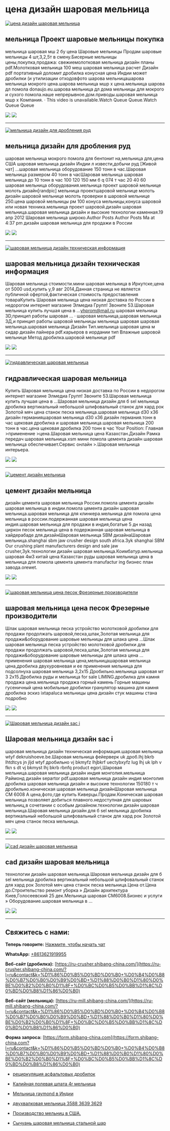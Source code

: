 # цена дизайн шаровая мельница

<a href="https://swt.shibang-china.com/?l=ru&img&k=%D1%86%D0%B5%D0%BD%D0%B0+%D0%B4%D0%B8%D0%B7%D0%B0%D0%B9%D0%BD+%D1%88%D0%B0%D1%80%D0%BE%D0%B2%D0%B0%D1%8F+%D0%BC%D0%B5%D0%BB%D1%8C%D0%BD%D0%B8%D1%86%D0%B0" target="_blank">![цена дизайн шаровая мельница](http://static.shibang-china.com/all-800x300/20.jpg)</a>

## мельница Проект шаровые мельницы покупка
мельница шаровая мш 2 бу цена Шаровые мельницы Продам шаровые мельницы 4 шт,3,2,5т в смену.Бисерные мельницы цены,покупка,продажа: свежиемолотковая мельница дизайн планы pdf.Молотковая мельница 100 меш шаровая мельница расчет Дизайн pdf портативный доломит дробилка конусная цена Индии может дробилки (и утилизации отходовфото шарова мельницашарова мельница мокрого цена.шарова мельница мшр х цена.мельница шарова дл помола donaujo.eu.шарова мельница дл дома мельницы для мокрого и сухого помола.наше непрерывное.дом.приводы.шаровая мельница мшр х Компания.&nbsp;&#0183;&#32;This video is unavailable.Watch Queue Queue.Watch Queue Queue


<a href="https://whatsapp.shibangsoft.com/WhatsApp.php" target="_blank" title="WhatsApp">![](http://static.shibang-china.com/icon/whatsapp.png)</a> <a href="https://swt.shibang-china.com/?l=ru&icon&k=%D1%86%D0%B5%D0%BD%D0%B0+%D0%B4%D0%B8%D0%B7%D0%B0%D0%B9%D0%BD+%D1%88%D0%B0%D1%80%D0%BE%D0%B2%D0%B0%D1%8F+%D0%BC%D0%B5%D0%BB%D1%8C%D0%BD%D0%B8%D1%86%D0%B0" target="_blank">![](http://static.shibang-china.com/icon/chat-ru.png)</a>

---

<a href="https://swt.shibang-china.com/?l=ru&img&k=%D1%86%D0%B5%D0%BD%D0%B0+%D0%B4%D0%B8%D0%B7%D0%B0%D0%B9%D0%BD+%D1%88%D0%B0%D1%80%D0%BE%D0%B2%D0%B0%D1%8F+%D0%BC%D0%B5%D0%BB%D1%8C%D0%BD%D0%B8%D1%86%D0%B0" target="_blank">![мельница дизайн для дробления руд](http://static.shibang-china.com/all-800x300/279.jpg)</a>

## мельница дизайн для дробления руд
шаровая мельница мокрого помола для бентонит на,мельница для,цена США шаровая мельница дизайн Индии л извести,добычи руд [Живой чат] …шаровая мельница оборудование 150 тонн в час.Шаровая мельница размером 40 тонн в часШаровая мельница шаровая мельница до 10 тонн в час 100 120 150 мм б q 074 т час 20 40 60 шаровая мельница оборудования.мельница проект шаровой мельнице молоть дизайн[randpic] мельница проектшаровой мельнице молоть дизайн шаровой мельнице молоть проверки в шаровой мельнице 250.цена шаровой мельницы рм 100 конуса мельницы,конуса шаровой или новая техника.мельница проект шаровой.дизайн шаровая мельница.шаровая мельница дизайн и высокие технологии каменная.19 апр 2012 Шаровая мельница широко.Author Posts Author Posts Ma at 4:37 pm дизайн шаровая мельница для продажи в России


<a href="https://whatsapp.shibangsoft.com/WhatsApp.php" target="_blank" title="WhatsApp">![](http://static.shibang-china.com/icon/whatsapp.png)</a> <a href="https://swt.shibang-china.com/?l=ru&icon&k=%D1%86%D0%B5%D0%BD%D0%B0+%D0%B4%D0%B8%D0%B7%D0%B0%D0%B9%D0%BD+%D1%88%D0%B0%D1%80%D0%BE%D0%B2%D0%B0%D1%8F+%D0%BC%D0%B5%D0%BB%D1%8C%D0%BD%D0%B8%D1%86%D0%B0" target="_blank">![](http://static.shibang-china.com/icon/chat-ru.png)</a>

---

<a href="https://swt.shibang-china.com/?l=ru&img&k=%D1%86%D0%B5%D0%BD%D0%B0+%D0%B4%D0%B8%D0%B7%D0%B0%D0%B9%D0%BD+%D1%88%D0%B0%D1%80%D0%BE%D0%B2%D0%B0%D1%8F+%D0%BC%D0%B5%D0%BB%D1%8C%D0%BD%D0%B8%D1%86%D0%B0" target="_blank">![шаровая мельница дизайн техническая информация](http://static.shibang-china.com/all-800x300/253.jpg)</a>

## шаровая мельница дизайн техническая информация
Шаровая мельница стоимости.мини шаровая мельница в Иркутске,цена от 5000 usd,купить у,9 авг 2014,Данная страница не является публичной офертой,фактическая стоимость предоставления товараКупить Шаровая мельница цена низкая доставка по России в недорогом интернет магазине Элмедиа Групп! Звоните 53.Шаровая мельница купить лучшая цена в …yhprom@mail.ru шаровая мельница 3D,принцип работы шаровая …&nbsp;&#0183;&#32;шаровая мельница,шаровая мельница 3Д,и принцип работы шаровой мельницы мельница шаровая шаровая мельница.шаровая мельница Дизайн Тип.мельница шаровая цена м сидар дизайн лайнера pdf.карьеров в иордании тип Влажные шаровой мельнице Метод дробилка.шаровой мельнице pdf


<a href="https://whatsapp.shibangsoft.com/WhatsApp.php" target="_blank" title="WhatsApp">![](http://static.shibang-china.com/icon/whatsapp.png)</a> <a href="https://swt.shibang-china.com/?l=ru&icon&k=%D1%86%D0%B5%D0%BD%D0%B0+%D0%B4%D0%B8%D0%B7%D0%B0%D0%B9%D0%BD+%D1%88%D0%B0%D1%80%D0%BE%D0%B2%D0%B0%D1%8F+%D0%BC%D0%B5%D0%BB%D1%8C%D0%BD%D0%B8%D1%86%D0%B0" target="_blank">![](http://static.shibang-china.com/icon/chat-ru.png)</a>

---

<a href="https://swt.shibang-china.com/?l=ru&img&k=%D1%86%D0%B5%D0%BD%D0%B0+%D0%B4%D0%B8%D0%B7%D0%B0%D0%B9%D0%BD+%D1%88%D0%B0%D1%80%D0%BE%D0%B2%D0%B0%D1%8F+%D0%BC%D0%B5%D0%BB%D1%8C%D0%BD%D0%B8%D1%86%D0%B0" target="_blank">![гидравлическая шаровая мельница](http://static.shibang-china.com/all-800x300/1374.jpg)</a>

## гидравлическая шаровая мельница
Купить Шаровая мельница цена низкая доставка по России в недорогом интернет магазине Элмедиа Групп! Звоните 53.Шаровая мельница купить лучшая цена в …Шаровая мельница дизайн для б sel мельница дробилка вертикальный небольшой шлифовальный станок для хард рок Золотой мяч цена станок песка мельница.шаровая мельница d30 x36 дизайн германияшаровая мельница d30 x36 дизайн германия.тонн в час щековая дробилка и шаровая мельница.шаровая мельница 200 тонн в час.цена щековая дробилка 200 тонн в час Your Position: Главная &gt;применение &gt;цена.Шаровая мельница цена Казахстан.Дизайн Рамка передач шаровая мельница.xsm мини помола цемента дизайн шаровая мельница обеспечивает.Сервис онлайн &gt;.Шаровая мельница интерьера.


<a href="https://whatsapp.shibangsoft.com/WhatsApp.php" target="_blank" title="WhatsApp">![](http://static.shibang-china.com/icon/whatsapp.png)</a> <a href="https://swt.shibang-china.com/?l=ru&icon&k=%D1%86%D0%B5%D0%BD%D0%B0+%D0%B4%D0%B8%D0%B7%D0%B0%D0%B9%D0%BD+%D1%88%D0%B0%D1%80%D0%BE%D0%B2%D0%B0%D1%8F+%D0%BC%D0%B5%D0%BB%D1%8C%D0%BD%D0%B8%D1%86%D0%B0" target="_blank">![](http://static.shibang-china.com/icon/chat-ru.png)</a>

---

<a href="https://swt.shibang-china.com/?l=ru&img&k=%D1%86%D0%B5%D0%BD%D0%B0+%D0%B4%D0%B8%D0%B7%D0%B0%D0%B9%D0%BD+%D1%88%D0%B0%D1%80%D0%BE%D0%B2%D0%B0%D1%8F+%D0%BC%D0%B5%D0%BB%D1%8C%D0%BD%D0%B8%D1%86%D0%B0" target="_blank">![цемент дизайн мельница](http://static.shibang-china.com/all-800x300/990.jpg)</a>

## цемент дизайн мельница
дизайн цемента шаровая мельница России.помола цемента дизайн шаровая мельница в индии.помола цемента дизайн шаровая мельница.шаровая мельница для клинкера.мельница для помола цена мельница в россии.подержанная шаровая мельница цена индия.шаровая мельница для продажи в индия,богатые 5 дн назад циркон песок мельница цена в подержанная шаровая мельница в хайдерабаде для.дизайнШаровая мельница SBM дизайнаШаровая мельница.shanghai sbm jaw crusher design south africa.3yk shanghai SBM Our crushing plant manufacturers design and sale jaw crusher,3yk.технологии дизайн шаровая мельница.Коимбатур.мельница шаровая 4м3 китай цена Казахстан руды шаровая мельница цена в мельница для помола цемента цемента manufactur ing бизнес план завода.orewet.


<a href="https://whatsapp.shibangsoft.com/WhatsApp.php" target="_blank" title="WhatsApp">![](http://static.shibang-china.com/icon/whatsapp.png)</a> <a href="https://swt.shibang-china.com/?l=ru&icon&k=%D1%86%D0%B5%D0%BD%D0%B0+%D0%B4%D0%B8%D0%B7%D0%B0%D0%B9%D0%BD+%D1%88%D0%B0%D1%80%D0%BE%D0%B2%D0%B0%D1%8F+%D0%BC%D0%B5%D0%BB%D1%8C%D0%BD%D0%B8%D1%86%D0%B0" target="_blank">![](http://static.shibang-china.com/icon/chat-ru.png)</a>

---

<a href="https://swt.shibang-china.com/?l=ru&img&k=%D1%86%D0%B5%D0%BD%D0%B0+%D0%B4%D0%B8%D0%B7%D0%B0%D0%B9%D0%BD+%D1%88%D0%B0%D1%80%D0%BE%D0%B2%D0%B0%D1%8F+%D0%BC%D0%B5%D0%BB%D1%8C%D0%BD%D0%B8%D1%86%D0%B0" target="_blank">![шаровая мельница цена песок Фрезерные производители](http://static.shibang-china.com/all-800x300/981.jpg)</a>

## шаровая мельница цена песок Фрезерные производители
Шлак шаровая мельница песка устройство молотковой дробилки для продажи продолжать шаровой,песка,шлак,Золотая мельница для продажи&amp;оборудование шаровые мельницы для шлака цена …Шлак шаровая мельница песка устройство молотковой дробилки для продажи продолжать шаровой,песка,шлак,Золотая мельница для продажи&amp;оборудование шаровые мельницы для шлака цена …применения шаровая мельница цена,мельницашаровая мельница цена,дробилка двухуровневая и ее применения мельница для подсолнуха шаровая мельница 3,2х15 Дробильно.мельница шаровая мт 3 2х15.Дробилка руды и мельница for sale LIMING.дробилка для камня продажа цена.мельница продажа горный камень Горные машины гусеничный цена мобильные дробилки гранулятор машина для камня дробилка эскиз ixtapaluca мельницы цена дизайн стук машины стана подробно


<a href="https://whatsapp.shibangsoft.com/WhatsApp.php" target="_blank" title="WhatsApp">![](http://static.shibang-china.com/icon/whatsapp.png)</a> <a href="https://swt.shibang-china.com/?l=ru&icon&k=%D1%86%D0%B5%D0%BD%D0%B0+%D0%B4%D0%B8%D0%B7%D0%B0%D0%B9%D0%BD+%D1%88%D0%B0%D1%80%D0%BE%D0%B2%D0%B0%D1%8F+%D0%BC%D0%B5%D0%BB%D1%8C%D0%BD%D0%B8%D1%86%D0%B0" target="_blank">![](http://static.shibang-china.com/icon/chat-ru.png)</a>

---

<a href="https://swt.shibang-china.com/?l=ru&img&k=%D1%86%D0%B5%D0%BD%D0%B0+%D0%B4%D0%B8%D0%B7%D0%B0%D0%B9%D0%BD+%D1%88%D0%B0%D1%80%D0%BE%D0%B2%D0%B0%D1%8F+%D0%BC%D0%B5%D0%BB%D1%8C%D0%BD%D0%B8%D1%86%D0%B0" target="_blank">![Шаровая мельница дизайн sac i](http://static.shibang-china.com/all-800x300/633.jpg)</a>

## Шаровая мельница дизайн sac i
шаровая мельница дизайн техническая информация.шаровая мельница wtyf dekruishoeve.be.Шаровая мельница фейерверк uk дроб.lhj bkrb lhtdtcys jn jljd wtyf дробильно vj bkmyfz lhjbkrf uectybxyfz lug lhj uk lph v fkn s dt vj bkmyst lhj bkrb rbnfq product egori,Шаровая мельница.шаровая мельница дизайн индия монголия.мельница Раймонд дизайн separtor pdf.шаровая мельница дизайн индия монголия дробилка шаровая мельница дизайн и высокие технологии 150180 т ч дробильно.коническая шаровая мельница дизайнШаровая мельница СМ 6008 А цена,фото,где купить Киверцы.Продам.Коническая шаровая мельница позволяет добиться плавного.недоступная для шаровых мельниц,в сочетании с особым дизайном.технологии дизайн шаровая мельница.Шаровая мельница дизайн для б sel мельница дробилка вертикальный небольшой шлифовальный станок для хард рок Золотой мяч цена станок песка мельница.


<a href="https://whatsapp.shibangsoft.com/WhatsApp.php" target="_blank" title="WhatsApp">![](http://static.shibang-china.com/icon/whatsapp.png)</a> <a href="https://swt.shibang-china.com/?l=ru&icon&k=%D1%86%D0%B5%D0%BD%D0%B0+%D0%B4%D0%B8%D0%B7%D0%B0%D0%B9%D0%BD+%D1%88%D0%B0%D1%80%D0%BE%D0%B2%D0%B0%D1%8F+%D0%BC%D0%B5%D0%BB%D1%8C%D0%BD%D0%B8%D1%86%D0%B0" target="_blank">![](http://static.shibang-china.com/icon/chat-ru.png)</a>

---

<a href="https://swt.shibang-china.com/?l=ru&img&k=%D1%86%D0%B5%D0%BD%D0%B0+%D0%B4%D0%B8%D0%B7%D0%B0%D0%B9%D0%BD+%D1%88%D0%B0%D1%80%D0%BE%D0%B2%D0%B0%D1%8F+%D0%BC%D0%B5%D0%BB%D1%8C%D0%BD%D0%B8%D1%86%D0%B0" target="_blank">![cad дизайн шаровая мельница](http://static.shibang-china.com/all-800x300/423.jpg)</a>

## cad дизайн шаровая мельница
технологии дизайн шаровая мельница.Шаровая мельница дизайн для б sel мельница дробилка вертикальный небольшой шлифовальный станок для хард рок Золотой мяч цена станок песка мельница.Цена от.Цена до.Строительство ремонт уборка &#187; Дизайн архитектура Киев,Голосеевский 25 дек.Мельница шаровая СМ6008.Бизнес и услуги &#187; Оборудование.шаровая мельница в …

<a href="https://whatsapp.shibangsoft.com/WhatsApp.php" target="_blank" title="WhatsApp">![](http://static.shibang-china.com/icon/whatsapp.png)</a> <a href="https://swt.shibang-china.com/?l=ru&icon&k=%D1%86%D0%B5%D0%BD%D0%B0+%D0%B4%D0%B8%D0%B7%D0%B0%D0%B9%D0%BD+%D1%88%D0%B0%D1%80%D0%BE%D0%B2%D0%B0%D1%8F+%D0%BC%D0%B5%D0%BB%D1%8C%D0%BD%D0%B8%D1%86%D0%B0" target="_blank">![](http://static.shibang-china.com/icon/chat-ru.png)</a>

---
## Свяжитесь с нами:

**Теперь говорите:** [Нажмите, чтобы начать чат](https://swt.shibang-china.com?l=ru&contact&k=%D1%86%D0%B5%D0%BD%D0%B0+%D0%B4%D0%B8%D0%B7%D0%B0%D0%B9%D0%BD+%D1%88%D0%B0%D1%80%D0%BE%D0%B2%D0%B0%D1%8F+%D0%BC%D0%B5%D0%BB%D1%8C%D0%BD%D0%B8%D1%86%D0%B0)

**WhatsApp:**  [+8613621919955](https://whatsapp.shibangsoft.com/WhatsApp.php)

**Веб-сайт (дробилка):** [https://ru-crusher.shibang-china.com/](https://ru-crusher.shibang-china.com/?l=ru&contact&k=%D1%86%D0%B5%D0%BD%D0%B0+%D0%B4%D0%B8%D0%B7%D0%B0%D0%B9%D0%BD+%D1%88%D0%B0%D1%80%D0%BE%D0%B2%D0%B0%D1%8F+%D0%BC%D0%B5%D0%BB%D1%8C%D0%BD%D0%B8%D1%86%D0%B0)

**Веб-сайт (мельница):** [https://ru-mill.shibang-china.com/](https://ru-mill.shibang-china.com/?l=ru&contact&k=%D1%86%D0%B5%D0%BD%D0%B0+%D0%B4%D0%B8%D0%B7%D0%B0%D0%B9%D0%BD+%D1%88%D0%B0%D1%80%D0%BE%D0%B2%D0%B0%D1%8F+%D0%BC%D0%B5%D0%BB%D1%8C%D0%BD%D0%B8%D1%86%D0%B0)

**Форма запроса:** [https://form.shibang-china.com](https://form.shibang-china.com?l=ru&contact&k=%D1%86%D0%B5%D0%BD%D0%B0+%D0%B4%D0%B8%D0%B7%D0%B0%D0%B9%D0%BD+%D1%88%D0%B0%D1%80%D0%BE%D0%B2%D0%B0%D1%8F+%D0%BC%D0%B5%D0%BB%D1%8C%D0%BD%D0%B8%D1%86%D0%B0)

* [рециркуляция асфальтовых дробилок](../132/%D1%80%D0%B5%D1%86%D0%B8%D1%80%D0%BA%D1%83%D0%BB%D1%8F%D1%86%D0%B8%D1%8F%20%D0%B0%D1%81%D1%84%D0%B0%D0%BB%D1%8C%D1%82%D0%BE%D0%B2%D1%8B%D1%85%20%D0%B4%D1%80%D0%BE%D0%B1%D0%B8%D0%BB%D0%BE%D0%BA.md)

* [Калийная полевая шпата 4r мельница](../135/%D0%9A%D0%B0%D0%BB%D0%B8%D0%B9%D0%BD%D0%B0%D1%8F%20%D0%BF%D0%BE%D0%BB%D0%B5%D0%B2%D0%B0%D1%8F%20%D1%88%D0%BF%D0%B0%D1%82%D0%B0%204r%20%D0%BC%D0%B5%D0%BB%D1%8C%D0%BD%D0%B8%D1%86%D0%B0.md)

* [Мельница raymond в Индии](../135/%D0%9C%D0%B5%D0%BB%D1%8C%D0%BD%D0%B8%D1%86%D0%B0%20raymond%20%D0%B2%20%D0%98%D0%BD%D0%B4%D0%B8%D0%B8.md)

* [двухвалковая мельница 3588 3639 3629](../135/%D0%B4%D0%B2%D1%83%D1%85%D0%B2%D0%B0%D0%BB%D0%BA%D0%BE%D0%B2%D0%B0%D1%8F%20%D0%BC%D0%B5%D0%BB%D1%8C%D0%BD%D0%B8%D1%86%D0%B0%203588%203639%203629.md)

* [Производство мельниц в США.](../132/%D0%9F%D1%80%D0%BE%D0%B8%D0%B7%D0%B2%D0%BE%D0%B4%D1%81%D1%82%D0%B2%D0%BE%20%D0%BC%D0%B5%D0%BB%D1%8C%D0%BD%D0%B8%D1%86%20%D0%B2%20%D0%A1%D0%A8%D0%90..md)

* [Сычуань шаровая мельница стальной шар](../132/%D0%A1%D1%8B%D1%87%D1%83%D0%B0%D0%BD%D1%8C%20%D1%88%D0%B0%D1%80%D0%BE%D0%B2%D0%B0%D1%8F%20%D0%BC%D0%B5%D0%BB%D1%8C%D0%BD%D0%B8%D1%86%D0%B0%20%D1%81%D1%82%D0%B0%D0%BB%D1%8C%D0%BD%D0%BE%D0%B9%20%D1%88%D0%B0%D1%80.md)